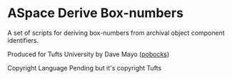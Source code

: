# ASpace Derive Box-numbers

A set of scripts for deriving box-numbers from archival object component identifiers.

Produced for Tufts University by Dave Mayo ([pobocks](/pobocks))

Copyright Language Pending but it's copyright Tufts
